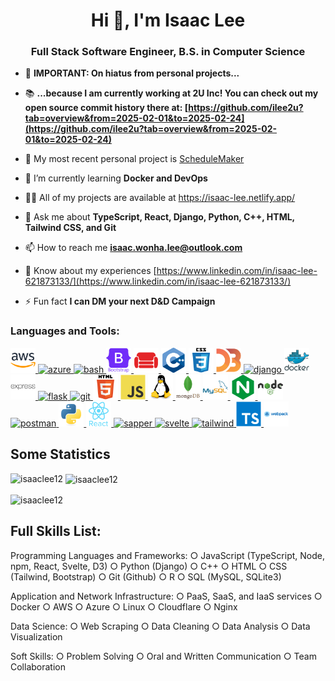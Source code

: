 <h1 align="center">Hi 👋, I'm Isaac Lee</h1>
<h3 align="center">Full Stack Software Engineer, B.S. in Computer Science</h3>

- 💼 **IMPORTANT: On hiatus from personal projects...**
- 📚 **...because  I am currently working at 2U Inc! You can check out my open source commit history there at: [https://github.com/ilee2u?tab=overview&from=2025-02-01&to=2025-02-24](https://github.com/ilee2u?tab=overview&from=2025-02-01&to=2025-02-24)**

- 🔭 My most recent personal project is [ScheduleMaker](https://github.com/isaaclee12/ScheduleMaker)

- 🌱 I’m currently learning **Docker and DevOps**

- 👨‍💻 All of my projects are available at https://isaac-lee.netlify.app/

- 💬 Ask me about **TypeScript, React, Django, Python, C++, HTML, Tailwind CSS, and Git**

- 📫 How to reach me **isaac.wonha.lee@outlook.com**

- 📄 Know about my experiences [https://www.linkedin.com/in/isaac-lee-621873133/](https://www.linkedin.com/in/isaac-lee-621873133/)

- ⚡ Fun fact **I can DM your next D&D Campaign**


<!-- <h3 align="left">Connect with me:</h3>
<p align="left">
<a href="https://twitter.com/isaacwonhalee" target="blank"><img align="center" src="https://raw.githubusercontent.com/rahuldkjain/github-profile-readme-generator/master/src/images/icons/Social/twitter.svg" alt="isaacwonhalee" height="30" width="40" /></a>
<a href="https://linkedin.com/in/isaac-lee-621873133" target="blank"><img align="center" src="https://raw.githubusercontent.com/rahuldkjain/github-profile-readme-generator/master/src/images/icons/Social/linked-in-alt.svg" alt="isaac-lee-621873133" height="30" width="40" /></a>
</p> -->

<!-- ## Projects and Contributions:

<table bordercolor="#66b2b2">

  <tr>
    <td width="50%" valign="top">
      <h3 align="center">Together</h3>
        <br />
        <a target="_blank" href="https://together.cyclic.app/">
            <img src="images/TOGETHER.gif" width="100%" alt="100Devs Community Calendar App"/>
        </a>
        <br />
        <p align="center">
          <a href="https://github.com/Caleb-Cohen/Together" target="_blank">
            <img src="https://img.shields.io/static/v1?label=|&message=REPO&color=23555f&style=plastic&logo=github&logo-color=white"/>
          </a>  
          <a href="https://together.cyclic.app/" target="_blank">
            <img src="https://img.shields.io/static/v1?label=|&message=WEBSITE&color=cdf998&style=plastic&logo=wordpress&logo-color=white"/>
          </a>
      </p>
      <p><strong>ReactJS, TailwindCSS, Node.js, Express.js, MongoDB</strong> - Create and view community-wide events for the 40,000 member 100Devs Agency Discord.</p>
    </td>
    <td width="50%" valign="top">
      <h3 align="center">ScheduleMaker</h3>
        <br />
        <a target="_blank" href="">
            <img src="" width="100%"  alt=""/>
        </a>
        <br />
        <p align="center">
          <a href="" target="_blank">
            <img src="https://img.shields.io/static/v1?label=|&message=REPO&color=23555f&style=plastic&logo=github&logo-color=white"/>
          </a>  
          <a href="" target="_blank">
            <img src="https://img.shields.io/static/v1?label=|&message=WEBSITE&color=cdf998&style=plastic&logo=wordpress&logo-color=white"/>
          </a>
      </p>
      <p><strong>Tech List</strong> - Description</p>
    </td>
  </tr>

  <tr>
    <td width="50%" valign="top">
      <h3 align="center">ScheduleMaker</h3>
        <br />
        <a target="_blank" href="">
            <img src="" width="100%"  alt=""/>
        </a>
        <br />
        <p align="center">
          <a href="" target="_blank">
            <img src="https://img.shields.io/static/v1?label=|&message=REPO&color=23555f&style=plastic&logo=github&logo-color=white"/>
          </a>  
          <a href="" target="_blank">
            <img src="https://img.shields.io/static/v1?label=|&message=WEBSITE&color=cdf998&style=plastic&logo=wordpress&logo-color=white"/>
          </a>
      </p>
      <p><strong>Tech List</strong> - Description</p>
    </td>
    <td width="50%" valign="top">
      <h3 align="center">ScheduleMaker</h3>
        <br />
        <a target="_blank" href="">
            <img src="" width="100%"  alt=""/>
        </a>
        <br />
        <p align="center">
          <a href="" target="_blank">
            <img src="https://img.shields.io/static/v1?label=|&message=REPO&color=23555f&style=plastic&logo=github&logo-color=white"/>
          </a>  
          <a href="" target="_blank">
            <img src="https://img.shields.io/static/v1?label=|&message=WEBSITE&color=cdf998&style=plastic&logo=wordpress&logo-color=white"/>
          </a>
      </p>
      <p><strong>Tech List</strong> - Description</p>
    </td>
  </tr>

  <tr>
    <td width="50%" valign="top">
      <h3 align="center">ScheduleMaker</h3>
        <br />
        <a target="_blank" href="">
            <img src="" width="100%"  alt=""/>
        </a>
        <br />
        <p align="center">
          <a href="" target="_blank">
            <img src="https://img.shields.io/static/v1?label=|&message=REPO&color=23555f&style=plastic&logo=github&logo-color=white"/>
          </a>  
          <a href="" target="_blank">
            <img src="https://img.shields.io/static/v1?label=|&message=WEBSITE&color=cdf998&style=plastic&logo=wordpress&logo-color=white"/>
          </a>
      </p>
      <p><strong>Tech List</strong> - Description</p>
    </td>
    <td width="50%" valign="top">
      <h3 align="center">ScheduleMaker</h3>
        <br />
        <a target="_blank" href="">
            <img src="" width="100%"  alt=""/>
        </a>
        <br />
        <p align="center">
          <a href="" target="_blank">
            <img src="https://img.shields.io/static/v1?label=|&message=REPO&color=23555f&style=plastic&logo=github&logo-color=white"/>
          </a>  
          <a href="" target="_blank">
            <img src="https://img.shields.io/static/v1?label=|&message=WEBSITE&color=cdf998&style=plastic&logo=wordpress&logo-color=white"/>
          </a>
      </p>
      <p><strong>Tech List</strong> - Description</p>
    </td>
  </tr>

</table>
 -->
<h3 align="left">Languages and Tools:</h3>
<p align="left"> <a href="https://aws.amazon.com" target="_blank" rel="noreferrer"> <img src="https://raw.githubusercontent.com/devicons/devicon/master/icons/amazonwebservices/amazonwebservices-original-wordmark.svg" alt="aws" width="40" height="40"/> </a> <a href="https://azure.microsoft.com/en-in/" target="_blank" rel="noreferrer"> <img src="https://www.vectorlogo.zone/logos/microsoft_azure/microsoft_azure-icon.svg" alt="azure" width="40" height="40"/> </a> <a href="https://www.gnu.org/software/bash/" target="_blank" rel="noreferrer"> <img src="https://www.vectorlogo.zone/logos/gnu_bash/gnu_bash-icon.svg" alt="bash" width="40" height="40"/> </a> <a href="https://getbootstrap.com" target="_blank" rel="noreferrer"> <img src="https://raw.githubusercontent.com/devicons/devicon/master/icons/bootstrap/bootstrap-plain-wordmark.svg" alt="bootstrap" width="40" height="40"/> </a> <a href="https://couchdb.apache.org/" target="_blank" rel="noreferrer"> <img src="https://raw.githubusercontent.com/devicons/devicon/0d6c64dbbf311879f7d563bfc3ccf559f9ed111c/icons/couchdb/couchdb-original.svg" alt="couchdb" width="40" height="40"/> </a> <a href="https://www.w3schools.com/cpp/" target="_blank" rel="noreferrer"> <img src="https://raw.githubusercontent.com/devicons/devicon/master/icons/cplusplus/cplusplus-original.svg" alt="cplusplus" width="40" height="40"/> </a> <a href="https://www.w3schools.com/css/" target="_blank" rel="noreferrer"> <img src="https://raw.githubusercontent.com/devicons/devicon/master/icons/css3/css3-original-wordmark.svg" alt="css3" width="40" height="40"/> </a> <a href="https://d3js.org/" target="_blank" rel="noreferrer"> <img src="https://raw.githubusercontent.com/devicons/devicon/master/icons/d3js/d3js-original.svg" alt="d3js" width="40" height="40"/> </a> <a href="https://www.djangoproject.com/" target="_blank" rel="noreferrer"> <img src="https://cdn.worldvectorlogo.com/logos/django.svg" alt="django" width="40" height="40"/> </a> <a href="https://www.docker.com/" target="_blank" rel="noreferrer"> <img src="https://raw.githubusercontent.com/devicons/devicon/master/icons/docker/docker-original-wordmark.svg" alt="docker" width="40" height="40"/> </a> <a href="https://expressjs.com" target="_blank" rel="noreferrer"> <img src="https://raw.githubusercontent.com/devicons/devicon/master/icons/express/express-original-wordmark.svg" alt="express" width="40" height="40"/> </a> <a href="https://flask.palletsprojects.com/" target="_blank" rel="noreferrer"> <img src="https://www.vectorlogo.zone/logos/pocoo_flask/pocoo_flask-icon.svg" alt="flask" width="40" height="40"/> </a> <a href="https://git-scm.com/" target="_blank" rel="noreferrer"> <img src="https://www.vectorlogo.zone/logos/git-scm/git-scm-icon.svg" alt="git" width="40" height="40"/> </a> <a href="https://www.w3.org/html/" target="_blank" rel="noreferrer"> <img src="https://raw.githubusercontent.com/devicons/devicon/master/icons/html5/html5-original-wordmark.svg" alt="html5" width="40" height="40"/> </a> <a href="https://developer.mozilla.org/en-US/docs/Web/JavaScript" target="_blank" rel="noreferrer"> <img src="https://raw.githubusercontent.com/devicons/devicon/master/icons/javascript/javascript-original.svg" alt="javascript" width="40" height="40"/> </a> <a href="https://www.linux.org/" target="_blank" rel="noreferrer"> <img src="https://raw.githubusercontent.com/devicons/devicon/master/icons/linux/linux-original.svg" alt="linux" width="40" height="40"/> </a> <a href="https://www.mongodb.com/" target="_blank" rel="noreferrer"> <img src="https://raw.githubusercontent.com/devicons/devicon/master/icons/mongodb/mongodb-original-wordmark.svg" alt="mongodb" width="40" height="40"/> </a> <a href="https://www.mysql.com/" target="_blank" rel="noreferrer"> <img src="https://raw.githubusercontent.com/devicons/devicon/master/icons/mysql/mysql-original-wordmark.svg" alt="mysql" width="40" height="40"/> </a> <a href="https://www.nginx.com" target="_blank" rel="noreferrer"> <img src="https://raw.githubusercontent.com/devicons/devicon/master/icons/nginx/nginx-original.svg" alt="nginx" width="40" height="40"/> </a> <a href="https://nodejs.org" target="_blank" rel="noreferrer"> <img src="https://raw.githubusercontent.com/devicons/devicon/master/icons/nodejs/nodejs-original-wordmark.svg" alt="nodejs" width="40" height="40"/> </a> <a href="https://postman.com" target="_blank" rel="noreferrer"> <img src="https://www.vectorlogo.zone/logos/getpostman/getpostman-icon.svg" alt="postman" width="40" height="40"/> </a> <a href="https://www.python.org" target="_blank" rel="noreferrer"> <img src="https://raw.githubusercontent.com/devicons/devicon/master/icons/python/python-original.svg" alt="python" width="40" height="40"/> </a> <a href="https://reactjs.org/" target="_blank" rel="noreferrer"> <img src="https://raw.githubusercontent.com/devicons/devicon/master/icons/react/react-original-wordmark.svg" alt="react" width="40" height="40"/> </a> <a href="https://sapper.svelte.dev/" target="_blank" rel="noreferrer"> <img src="https://raw.githubusercontent.com/bestofjs/bestofjs-webui/master/public/logos/sapper.svg" alt="sapper" width="40" height="40"/> </a> <a href="https://svelte.dev" target="_blank" rel="noreferrer"> <img src="https://upload.wikimedia.org/wikipedia/commons/1/1b/Svelte_Logo.svg" alt="svelte" width="40" height="40"/> </a> <a href="https://tailwindcss.com/" target="_blank" rel="noreferrer"> <img src="https://www.vectorlogo.zone/logos/tailwindcss/tailwindcss-icon.svg" alt="tailwind" width="40" height="40"/> </a> <a href="https://www.typescriptlang.org/" target="_blank" rel="noreferrer"> <img src="https://raw.githubusercontent.com/devicons/devicon/master/icons/typescript/typescript-original.svg" alt="typescript" width="40" height="40"/> </a> <a href="https://webpack.js.org" target="_blank" rel="noreferrer"> <img src="https://raw.githubusercontent.com/devicons/devicon/d00d0969292a6569d45b06d3f350f463a0107b0d/icons/webpack/webpack-original-wordmark.svg" alt="webpack" width="40" height="40"/> </a> </p>


## Some Statistics
<p><img align="left" src="https://github-readme-stats.vercel.app/api/top-langs?username=isaaclee12&show_icons=true&locale=en&layout=compact" alt="isaaclee12" /></p>

<p>&nbsp;<img align="center" src="https://github-readme-stats.vercel.app/api?username=isaaclee12&show_icons=true&locale=en" alt="isaaclee12" /></p>

<p><img align="center" src="https://github-readme-streak-stats.herokuapp.com/?user=isaaclee12&" alt="isaaclee12" /></p>


## Full Skills List:

Programming Languages and Frameworks: 
○ JavaScript (TypeScript, Node, npm, React, Svelte, D3)
○ Python (Django)
○ C++
○ HTML
○ CSS (Tailwind, Bootstrap)
○ Git (Github)
○ R
○ SQL (MySQL, SQLite3)

Application and Network Infrastructure:
○ PaaS, SaaS, and IaaS services
○ Docker
○ AWS
○ Azure
○ Linux
○ Cloudflare
○ Nginx

Data Science:
○ Web Scraping
○ Data Cleaning
○ Data Analysis
○ Data Visualization

Soft Skills:
○ Problem Solving
○ Oral and Written Communication
○ Team Collaboration
